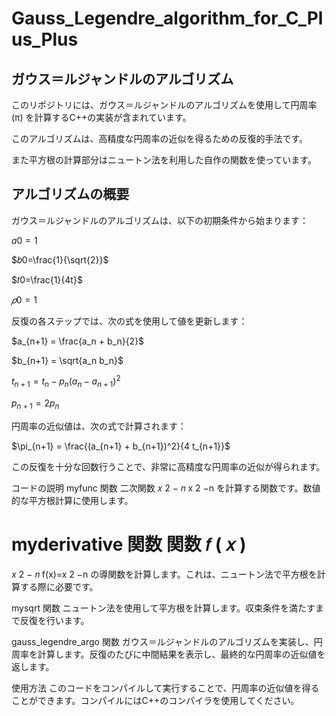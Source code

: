 # Gauss_Legendre_algorithm_for_C_Plus_Plus

## ガウス＝ルジャンドルのアルゴリズム

このリポジトリには、ガウス＝ルジャンドルのアルゴリズムを使用して円周率 (π) を計算するC++の実装が含まれています。

このアルゴリズムは、高精度な円周率の近似を得るための反復的手法です。

また平方根の計算部分はニュートン法を利用した自作の関数を使っています。


## アルゴリズムの概要

ガウス＝ルジャンドルのアルゴリズムは、以下の初期条件から始まります：

$a0=1$

$𝑏0=\frac{1}{\sqrt{2}}$

$𝑡0=\frac{1}{4t}$
​

$𝑝0=1$

反復の各ステップでは、次の式を使用して値を更新します：

$a_{n+1} = \frac{a_n + b_n}{2}$

$b_{n+1} = \sqrt{a_n b_n}$

$t_{n+1} = t_n - p_n (a_n - a_{n+1})^2$

$p_{n+1} = 2 p_n$

円周率の近似値は、次の式で計算されます：

$\pi_{n+1} = \frac{(a_{n+1} + b_{n+1})^2}{4 t_{n+1}}$

この反復を十分な回数行うことで、非常に高精度な円周率の近似が得られます。

コードの説明
myfunc 関数
二次関数 
𝑥
2
−
𝑛
x 
2
 −n を計算する関数です。数値的な平方根計算に使用します。

myderivative 関数
関数 
𝑓
(
𝑥
)
=
𝑥
2
−
𝑛
f(x)=x 
2
 −n の導関数を計算します。これは、ニュートン法で平方根を計算する際に必要です。

mysqrt 関数
ニュートン法を使用して平方根を計算します。収束条件を満たすまで反復を行います。

gauss_legendre_argo 関数
ガウス＝ルジャンドルのアルゴリズムを実装し、円周率を計算します。反復のたびに中間結果を表示し、最終的な円周率の近似値を返します。

使用方法
このコードをコンパイルして実行することで、円周率の近似値を得ることができます。コンパイルにはC++のコンパイラを使用してください。
